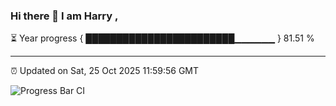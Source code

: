 ### Hi there 👋 I am Harry , 

⏳ Year progress { ████████████████████████▁▁▁▁▁▁ } 81.51 %

---

⏰ Updated on Sat, 25 Oct 2025 11:59:56 GMT

![Progress Bar CI](https://github.com/duykhang68/duykhang68/workflows/Progress%20Bar%20CI/badge.svg)
